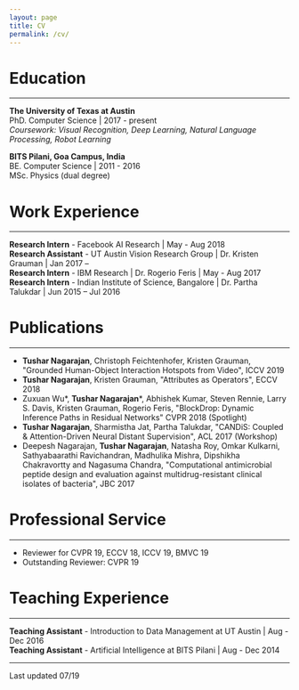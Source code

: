 ```yaml
---
layout: page
title: CV
permalink: /cv/
---
```


# Education  
---
**The University of Texas at Austin**  
PhD. Computer Science | 2017 - present  
*Coursework: Visual Recognition, Deep Learning, Natural Language Processing, Robot Learning*


**BITS Pilani, Goa Campus, India**  
BE. Computer Science | 2011 - 2016  
MSc. Physics (dual degree)


# Work Experience
---
**Research Intern** - Facebook AI Research | May - Aug 2018  
**Research Assistant** - UT Austin Vision Research Group | Dr. Kristen Grauman | Jan 2017 –  
**Research Intern** - IBM Research | Dr. Rogerio Feris | May - Aug 2017  
**Research Intern** - Indian Institute of Science, Bangalore | Dr. Partha Talukdar | Jun 2015 – Jul 2016

# Publications
---
- **Tushar Nagarajan**, Christoph Feichtenhofer, Kristen Grauman, "Grounded Human-Object Interaction Hotspots from Video", ICCV 2019
- **Tushar Nagarajan**, Kristen Grauman, "Attributes as Operators", ECCV 2018
- Zuxuan Wu\*, **Tushar Nagarajan**\*, Abhishek Kumar, Steven Rennie, Larry S. Davis, Kristen Grauman, Rogerio Feris, "BlockDrop: Dynamic Inference Paths in Residual Networks" CVPR 2018 (Spotlight)
- **Tushar Nagarajan**, Sharmistha Jat, Partha Talukdar, "CANDiS: Coupled & Attention-Driven Neural Distant Supervision", ACL 2017 (Workshop)
- Deepesh Nagarajan, **Tushar Nagarajan**, Natasha Roy, Omkar Kulkarni, Sathyabaarathi Ravichandran, Madhulika Mishra, Dipshikha Chakravortty and Nagasuma Chandra, "Computational antimicrobial peptide design and evaluation against multidrug-resistant clinical isolates of bacteria", JBC 2017

# Professional Service
---
- Reviewer for CVPR 19, ECCV 18, ICCV 19, BMVC 19
- Outstanding Reviewer: CVPR 19

# Teaching Experience
---
 **Teaching Assistant** ​- Introduction to Data Management at UT Austin | Aug - Dec 2016  
 **Teaching Assistant**​ - Artificial Intelligence at BITS Pilani | Aug - Dec 2014  

---

Last updated 07/19


